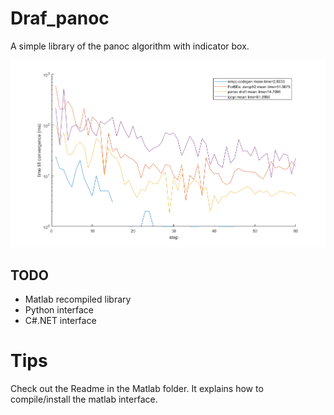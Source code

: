 # Draf_panoc
A simple library of the panoc algorithm with indicator box.

![graph with convergence time](timings.png)

## TODO
- Matlab recompiled library
- Python interface
- C#.NET interface

# Tips
Check out the Readme in the Matlab folder. It explains how to compile/install the matlab interface.